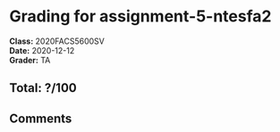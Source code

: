 # Grading for assignment-5-ntesfa2
**Class:** 2020FACS5600SV<br>
**Date:** 2020-12-12<br>
**Grader:** TA

## Total: ?/100
## Comments
